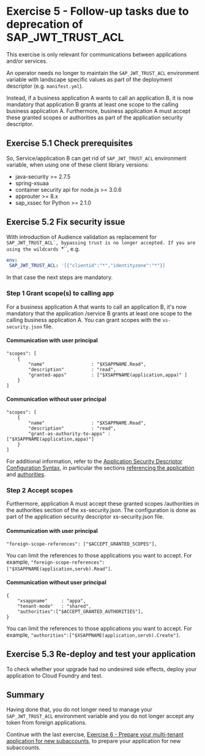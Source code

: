 # Exercise 5 - Follow-up tasks due to deprecation of SAP_JWT_TRUST_ACL

This exercise is only relevant for communications between applications and/or services.

An operator needs no longer to maintain the ``SAP_JWT_TRUST_ACL`` environment variable with landscape specific values as part of the deployment descriptor (e.g. ``manifest.yml``).

Instead, if a business application A wants to call an application B, it is now mandatory that application B grants at least one scope to the calling business application A. Furthermore, business application A must accept these granted scopes or authorities as part of the application security descriptor.

## Exercise 5.1 Check prerequisites
So, Service/application B can get rid of ``SAP_JWT_TRUST_ACL`` environment variable, when using one of these client library versions:

- java-security >= 2.7.5
- spring-xsuaa
- container security api for node.js >= 3.0.6
- approuter >= 8.x
- sap_xssec for Python >= 2.1.0 

## Exercise 5.2 Fix security issue

With introduction of Audience validation as replacement for ``SAP_JWT_TRUST_ACL`, bypassing trust is no longer accepted. If you are using the wildcards ``*``, e.g.
 ```yml
env:
  SAP_JWT_TRUST_ACL: '[{"clientid":"*","identityzone":"*"}]
```

In that case the next steps are mandatory.
 
### Step 1 Grant scope(s) to calling app
For a business application A that wants to call an application B, it's now mandatory that the application /service B grants at least one scope to the calling business application A. 
You can grant scopes with the `xs-security.json` file. 

#### Communication with user principal
```
"scopes": [
	{
		"name"                 : "$XSAPPNAME.Read",
		"description"          : "read",
		"granted-apps"         : ["$XSAPPNAME(application,appa)" ] 
	}
]
```

#### Communication without user principal
```
"scopes": [
	{
		"name"                 : "$XSAPPNAME.Read",
		"description"          : "read",
		"grant-as-authority-to-apps" : ["$XSAPPNAME(application,appa)"]
	}
]
```

For additional information, refer to the [Application Security Descriptor Configuration Syntax](https://help.sap.com/viewer/65de2977205c403bbc107264b8eccf4b/Cloud/en-US/517895a9612241259d6941dbf9ad81cb.html), in particular the sections [referencing the application](https://help.sap.com/viewer/65de2977205c403bbc107264b8eccf4b/Cloud/en-US/517895a9612241259d6941dbf9ad81cb.html#loio517895a9612241259d6941dbf9ad81cb__section_fm2_wsk_pdb) and [authorities](https://help.sap.com/viewer/65de2977205c403bbc107264b8eccf4b/Cloud/en-US/517895a9612241259d6941dbf9ad81cb.html#loio517895a9612241259d6941dbf9ad81cb__section_d1m_1nq_zy). 

### Step 2 Accept scopes
Furthermore, application A must accept these granted scopes /authorities in the authorities section of the xs-security.json. The configuration is done as part of the application security descriptor xs-security.json file.

#### Communication with user principal
```
"foreign-scope-references": ["$ACCEPT_GRANTED_SCOPES"],       
```
You can limit the references to those applications you want to accept. For example, `"foreign-scope-references": ["$XSAPPNAME(application,servb).Read"]`.

#### Communication without user principal
```
{
    "xsappname"     : "appa",
    "tenant-mode"   : "shared",
    "authorities":["$ACCEPT_GRANTED_AUTHORITIES"],
}
```
You can limit the references to those applications you want to accept. For example, `"authorities":["$XSAPPNAME(application,servb).Create"]`.

## Exercise 5.3 Re-deploy and test your application

To check whether your upgrade had no undesired side effects, deploy your application to Cloud Foundry and test.

## Summary

Having done that, you do not longer need to manage your `SAP_JWT_TRUST_ACL` environment variable and you do not longer accept any token from foreign applications.

Continue with the last exercise, [Exercise 6 - Prepare your multi-tenant application for new subaccounts](/exercises/ex6_tenantid), to prepare your application for new subaccounts.
